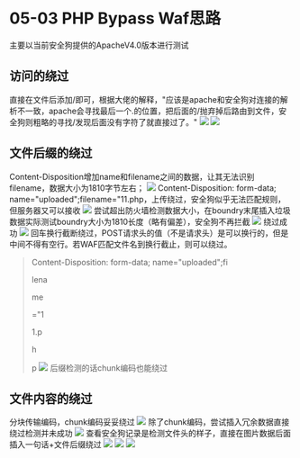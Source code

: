 


# 05-03 PHP Bypass Waf思路

主要以当前安全狗提供的ApacheV4.0版本进行测试

## 访问的绕过

直接在文件后添加/即可，根据大佬的解释，"应该是apache和安全狗对连接的解析不一致，apache会寻找最后一个.的位置，把后面的/抛弃掉后路由到文件，安全狗则粗略的寻找/发现后面没有字符了就直接过了。"
![](https://github.com/youki992/youki992.github.io/raw/master/_posts/picture/1.jpg)
![](https://github.com/youki992/youki992.github.io/raw/master/_posts/picture/2.jpg)

## 文件后缀的绕过
Content-Disposition增加name和filename之间的数据，让其无法识别filename，数据大小为1810字节左右；
![](https://github.com/youki992/youki992.github.io/raw/master/_posts/picture/3.png)
Content-Disposition: form-data; name="uploaded";filename="11.php，上传绕过，安全狗似乎无法匹配规则，但服务器又可以接收
![](https://github.com/youki992/youki992.github.io/raw/master/_posts/picture/4.png)
尝试超出防火墙检测数据大小，在boundry末尾插入垃圾数据实际测试boundry大小为1810长度（略有偏差），安全狗不再拦截
![](https://github.com/youki992/youki992.github.io/raw/master/_posts/picture/5.png)
绕过成功
![](https://github.com/youki992/youki992.github.io/raw/master/_posts/picture/6.png)
回车换行截断绕过，POST请求头的值（不是请求头）是可以换行的，但是中间不得有空行。若WAF匹配文件名到换行截止，则可以绕过。

> Content-Disposition: form-data; name="uploaded";fi
> 
> lena
> 
> me
> 
> ="1
> 
> 1.p
> 
> h
> 
> p
![](https://github.com/youki992/youki992.github.io/raw/master/_posts/picture/7.jpg)
后缀检测的话chunk编码也能绕过
## 文件内容的绕过
分块传输编码，chunk编码妥妥绕过
![](https://github.com/youki992/youki992.github.io/raw/master/_posts/picture/8.jpg)
除了chunk编码，尝试插入冗余数据直接绕过检测并未成功
![](https://github.com/youki992/youki992.github.io/raw/master/_posts/picture/9.jpg)
查看安全狗记录是检测文件头的样子，直接在图片数据后面插入一句话+文件后缀绕过
![](https://github.com/youki992/youki992.github.io/raw/master/_posts/picture/10.png)
![](https://github.com/youki992/youki992.github.io/raw/master/_posts/picture/11.jpg)
![](https://github.com/youki992/youki992.github.io/raw/master/_posts/picture/12.png)
